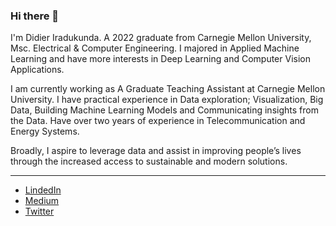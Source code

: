 ### Hi there 👋

I'm Didier Iradukunda. A 2022 graduate from Carnegie Mellon University, Msc. Electrical & Computer Engineering. I majored in Applied Machine Learning and have more interests in Deep Learning and Computer Vision Applications.

I am currently working as A Graduate Teaching Assistant at Carnegie Mellon University. I have practical experience in Data exploration; Visualization, Big Data, Building Machine Learning Models and Communicating insights from the Data. Have over two years of experience in Telecommunication and Energy Systems. 

Broadly, I aspire to leverage data and assist in improving people’s lives through the increased access to sustainable and modern solutions.

***************************

* [LindedIn](https://www.linkedin.com/in/didier-i/)
* [Medium](https://medium.com/@didier-i)
* [Twitter](https://twitter.com/didier_ira)
